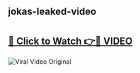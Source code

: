 ## jokas-leaked-video 

# <h2><a href="http://freeplayer.one?title=jokas-leaked-video&ref=21J">🔗 Click to Watch 👉🔴 VIDEO</a></h2>

<a href="http://freeplayer.one?title=jokas-leaked-video&ref=21J" rel="nofollow" data-target="animated-image.originalLink"><img src="https://i.ibb.co.com/xMMVF88/686577567.gif" alt="Viral Video Original" style="max-width: 100%; display: inline-block;" data-target="animated-image.originalImage"></a>

